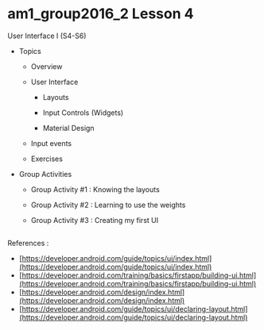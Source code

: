# am1_group2016_2 Lesson 4

User Interface I (S4-S6)

  - Topics
  
    * Overview
    * User Interface
    
        - Layouts

        - Input Controls (Widgets)
        
        - Material Design
        
    * Input events
    * Exercises

- Group Activities

    * Group Activity #1 : Knowing the layouts
    
    * Group Activity #2 : Learning to use the weights
    
    * Group Activity #3 : Creating my first UI
    
##

References :
   - [https://developer.android.com/guide/topics/ui/index.html](https://developer.android.com/guide/topics/ui/index.html)
   - [https://developer.android.com/training/basics/firstapp/building-ui.html](https://developer.android.com/training/basics/firstapp/building-ui.html)
   - [https://developer.android.com/design/index.html](https://developer.android.com/design/index.html)
   - [https://developer.android.com/guide/topics/ui/declaring-layout.html](https://developer.android.com/guide/topics/ui/declaring-layout.html)

